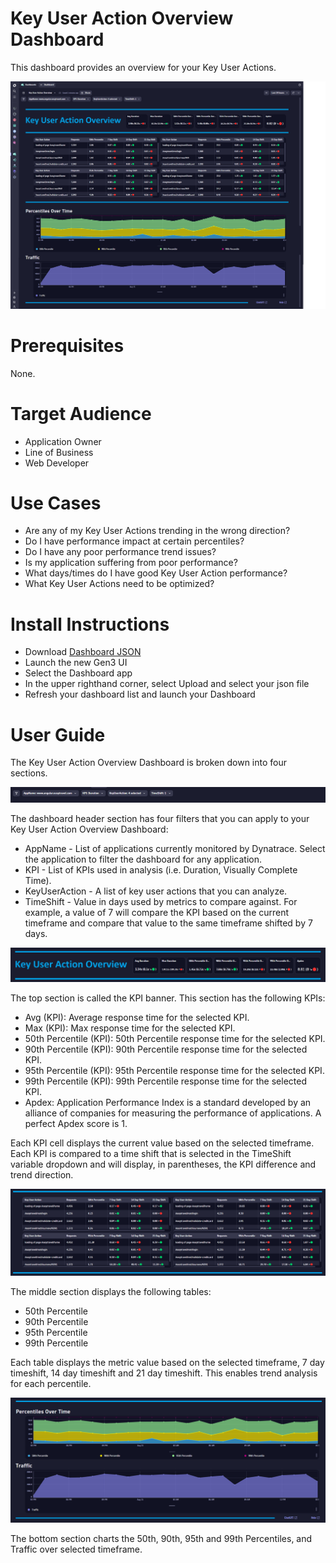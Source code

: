 # Key User Action Overview Dashboard
This dashboard provides an overview for your Key User Actions.

![Key User Action Overview Dashboard](KUAOverview.png)

# Prerequisites

None.

# Target Audience

- Application Owner
- Line of Business
- Web Developer

# Use Cases

- Are any of my Key User Actions trending in the wrong direction?
- Do I have performance impact at certain percentiles?
- Do I have any poor performance trend issues?
- Is my application suffering from poor performance?
- What days/times do I have good Key User Action performance?
- What Key User Actions need to be optimized?

# Install Instructions

- Download [Dashboard JSON](https://github.com/TechShady/Gen3Dashboards/blob/main/Key%20User%20Action%20Overview.json)
- Launch the new Gen3 UI
- Select the Dashboard app
- In the upper righthand corner, select Upload and select your json file
- Refresh your dashboard list and launch your Dashboard

# User Guide

The Key User Action Overview Dashboard is broken down into four sections.

![Key user Action Overview Dashboard](KUAOverview-0.png)

The dashboard header section has four filters that you can apply to your Key User Action Overview Dashboard:
- AppName - List of applications currently monitored by Dynatrace. Select the application to filter the dashboard for any application.
- KPI - List of KPIs used in analysis (i.e. Duration, Visually Complete Time).
- KeyUserAction - A list of key user actions that you can analyze.
- TimeShift - Value in days used by metrics to compare against. For example, a value of 7 will compare the KPI based on the current timeframe and compare that value to the same timeframe shifted by 7 days.

![Key User Action Overview Dashboard](KUAOverview-1.png)

The top section is called the KPI banner. This section has the following KPIs:
- Avg (KPI): Average response time for the selected KPI.
- Max (KPI): Max response time for the selected KPI.
- 50th Percentile (KPI): 50th Percentile response time for the selected KPI.
- 90th Percentile (KPI): 90th Percentile response time for the selected KPI.
- 95th Percentile (KPI): 95th Percentile response time for the selected KPI.
- 99th Percentile (KPI): 99th Percentile response time for the selected KPI.
- Apdex: Application Performance Index is a standard developed by an alliance of companies for measuring the performance of applications. A perfect Apdex score is 1.

Each KPI cell displays the current value based on the selected timeframe. Each KPI is compared to a time shift that is selected in the TimeShift variable dropdown and will display, in parentheses, the KPI difference and trend direction.

![Key User Action Overview Dashboard](KUAOverview-2.png)

The middle section displays the following tables: 
- 50th Percentile
- 90th Percentile
- 95th Percentile
- 99th Percentile
 
 Each table displays the metric value  based on the selected timeframe, 7 day timeshift, 14 day timeshift and 21 day timeshift. This enables trend analysis for each percentile.
 
![Key User Action Overview Dashboard](KUAOverview-3.png)

The bottom section charts the 50th, 90th, 95th and 99th Percentiles, and Traffic over selected timeframe.
